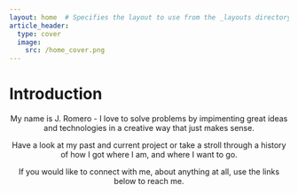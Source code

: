 ```yaml
---
layout: home  # Specifies the layout to use from the _layouts directory
article_header:
  type: cover
  image:
    src: /home_cover.png
---
```


# Introduction

<div style="text-align: center;">

My name is J. Romero - I love to solve problems by impimenting great ideas and technologies in a creative way that just makes sense. 

Have a look at my past and current project or take a stroll through a history of how I got where I am, and where I want to go.

If you would like to connect with me, about anything at all, use the links below to reach me.


</div>



